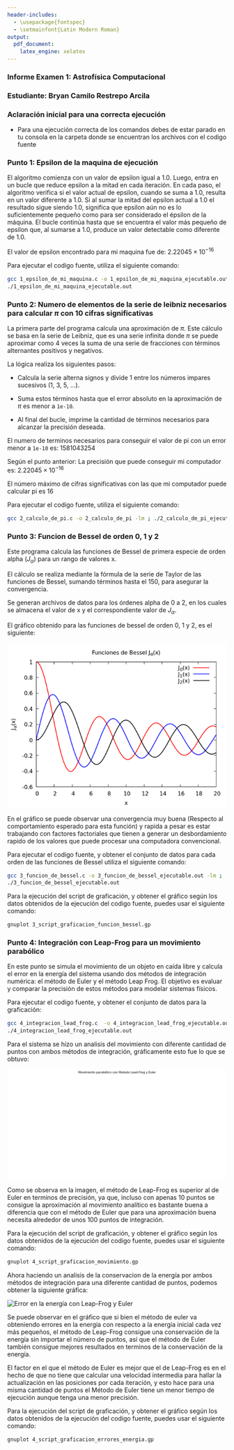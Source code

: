 ```yaml
---
header-includes:
  - \usepackage{fontspec}
  - \setmainfont{Latin Modern Roman}
output:
  pdf_document:
    latex_engine: xelatex
---
```



### Informe Examen 1: Astrofísica Computacional 
### Estudiante: Bryan Camilo Restrepo Arcila 

### Aclaración inicial para una correcta ejecución

- Para una ejecución correcta de los comandos debes de estar parado en tu consola en la carpeta donde se encuentran los archivos con el codigo fuente

### Punto 1: Epsilon de la maquina de ejecución

El algoritmo comienza con un valor de epsilon igual a 1.0. Luego, entra en un bucle que reduce epsilon a la mitad en cada iteración.
En cada paso, el algoritmo verifica si el valor actual de epsilon, cuando se suma a 1.0, resulta en un valor diferente a 1.0. Si al sumar la mitad del epsilon actual a 1.0 el resultado sigue siendo 1.0, significa que epsilon aún no es lo suficientemente pequeño como para ser considerado el épsilon de la máquina. El bucle continúa hasta que se encuentra el valor más pequeño de epsilon que, al sumarse a 1.0, produce un valor detectable como diferente de 1.0.

El valor de epsilon encontrado para mi maquina fue de: $2.22045\times10^{-16}$

Para ejecutar el codigo fuente, utiliza el siguiente comando:

```bash
gcc 1_epsilon_de_mi_maquina.c -o 1_epsilon_de_mi_maquina_ejecutable.out ;
./1_epsilon_de_mi_maquina_ejecutable.out
```

### Punto 2: Numero de elementos de la serie de leibniz necesarios para calcular $\pi$ con 10 cifras significativas

La primera parte del programa calcula una aproximación de $\pi$. Este cálculo se basa en la serie de Leibniz, que es una serie infinita donde $\pi$ se puede aproximar como 4 veces la suma de una serie de fracciones con términos alternantes positivos y negativos.

La lógica realiza los siguientes pasos:

- Calcula la serie alterna signos y divide 1 entre los números impares sucesivos (1, 3, 5, ...).

- Suma estos términos hasta que el error absoluto en la aproximación de $\pi$ es menor a `1e-10`.

- Al final del bucle, imprime la cantidad de términos necesarios para alcanzar la precisión deseada.

El numero de terminos necesarios para conseguir el valor de pi con un error menor a `1e-10` es: 1581043254

Según el punto anterior:
La precisión que puede conseguir mi computador es: $2.22045\times10^{-16}$

El número máximo de cifras significativas con las que mi computador puede calcular pi es 16

Para ejecutar el codigo fuente, utiliza el siguiente comando:

```bash
gcc 2_calculo_de_pi.c -o 2_calculo_de_pi -lm ; ./2_calculo_de_pi_ejecutable.out
```

### Punto 3: Funcion de Bessel de orden 0, 1 y 2

Este programa calcula las funciones de Bessel de primera especie de orden alpha ($J_{\alpha}$) para un rango de valores x.


El cálculo se realiza mediante la fórmula de la serie de Taylor de las funciones de Bessel, sumando términos hasta el 150, para asegurar la convergencia.

Se generan archivos de datos para los órdenes alpha de 0 a 2,
en los cuales se almacena el valor de x y el correspondiente valor de $J_{\alpha}$.

El gráfico obtenido para las funciones de bessel de orden 0, 1 y 2, es el siguiente:

![Funciones de Bessel](Exams/1/grafica_funcion_bessel.png "Funciones de Bessel")

En el gráfico se puede observar una convergencia muy buena (Respecto al comportamiento esperado para esta función) y rapida a pesar es estar trabajando con factores factoriales que tienen a generar un desbordamiento rapido de los valores que puede procesar una computadora convencional.

Para ejecutar el codigo fuente, y obtener el conjunto de datos para cada orden de las funciones de Bessel utiliza el siguiente comando:

```bash
gcc 3_funcion_de_bessel.c -o 3_funcion_de_bessel_ejecutable.out -lm ;
./3_funcion_de_bessel_ejecutable.out
```
Para la ejecución del script de graficación, y obtener el gráfico según los datos obtenidos de la ejecución del codigo fuente, puedes usar el siguiente comando:

```bash
gnuplot 3_script_graficacion_funcion_bessel.gp
```

### Punto 4: Integración con Leap-Frog para un movimiento parabólico

En este punto se simula el movimiento de un objeto en caída libre y calcula el error en la energía del sistema usando dos métodos de integración numérica: el método de Euler y el método Leap Frog. El objetivo es evaluar y comparar la precisión de estos métodos para modelar sistemas físicos.

Para ejecutar el codigo fuente, y obtener el conjunto de datos para la graficación:

```bash
gcc 4_integracion_lead_frog.c  -o 4_integracion_lead_frog_ejecutable.out -lm ;
./4_integracion_lead_frog_ejecutable.out
```

Para el sistema se hizo un analisis del movimiento con diferente cantidad de puntos con ambos métodos de integración, gráficamente esto fue lo que se obtuvo:

![Movimiento con Leap-Frog y Euler](collage_movimiento.png "Movimiento con Leap-Frog y Euler")

Como se observa en la imagen, el método de Leap-Frog es superior al de Euler en terminos de precisión, ya que, incluso con apenas 10 puntos se consigue la aproximación al movimiento analítico es bastante buena a diferencia que con el método de Euler que para una aproximación buena necesita alrededor de unos 100 puntos de integración.

Para la ejecución del script de graficación, y obtener el gráfico según los datos obtenidos de la ejecución del codigo fuente, puedes usar el siguiente comando:

```bash
gnuplot 4_script_graficacion_movimiento.gp
```

Ahora haciendo un analisis de la conservacion de la energía por ambos métodos de integración para una diferente cantidad de puntos, podemos obtener la siguiente gráfica:

![Error en la energía con Leap-Frog y Euler](collage_error_energia.png "Error en la energía con Leap-Frog y Euler")

Se puede observar en el gráfico que si bien el método de euler va obteniendo errores en la energía con respecto a la energía inicial cada vez más pequeños, el método de Leap-Frog consigue una conservación de la energía sin importar el número de puntos, así que el método de Euler también consigue mejores resultados en terminos de la conservación de la energía.

El factor en el que el método de Euler es mejor que el de Leap-Frog es en el hecho de que no tiene que calcular una velocidad intermedia para hallar la actualización en las posiciones por cada iteración, y esto hace para una misma cantidad de puntos el Método de Euler tiene un menor tiempo de ejecución aunque tenga una menor precisión.

Para la ejecución del script de graficación, y obtener el gráfico según los datos obtenidos de la ejecución del codigo fuente, puedes usar el siguiente comando:

```bash
gnuplot 4_script_graficacion_errores_energia.gp
```